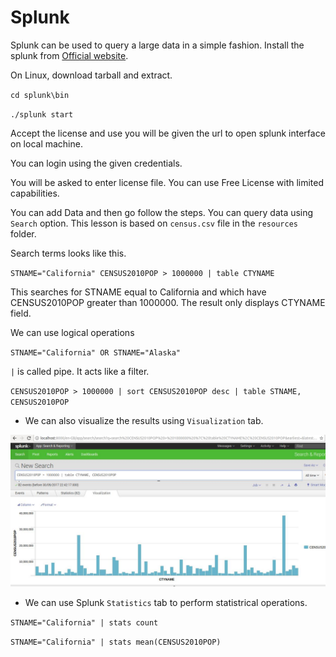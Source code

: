 # Splunk

Splunk can be used to query a large data in a simple fashion. Install the splunk from [Official website](https://www.splunk.com/en_us/download/splunk-enterprise.html).

On Linux, download tarball and extract.

`cd splunk\bin`

`./splunk start`

Accept the license and use you will be given the url to open splunk interface on local machine.

You can login using the given credentials.

You will be asked to enter license file. You can use Free License with limited capabilities.

You can add Data and then go follow the steps. You can query data using `Search` option. This lesson is based on `census.csv` file in the `resources` folder.

Search terms looks like this.

`STNAME="California" CENSUS2010POP > 1000000 | table CTYNAME`

This searches for STNAME equal to California and which have CENSUS2010POP greater than 1000000. The result only displays CTYNAME field.

We can use logical operations

`STNAME="California" OR STNAME="Alaska"`

`|` is called pipe. It acts like a filter.


`CENSUS2010POP > 1000000 | sort CENSUS2010POP desc | table STNAME, CENSUS2010POP`

- We can also visualize the results using `Visualization` tab.

![Splunk Visualization](../images/splunk-data.jpg)

- We can use Splunk `Statistics` tab to perform statistrical operations.

`STNAME="California" | stats count`

`STNAME="California" | stats mean(CENSUS2010POP)`
